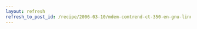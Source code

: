 ```yaml
---
layout: refresh
refresh_to_post_id: /recipe/2006-03-10/mdem-comtrend-ct-350-en-gnu-linux-con-el-driver-ueagle-atm
---
```

